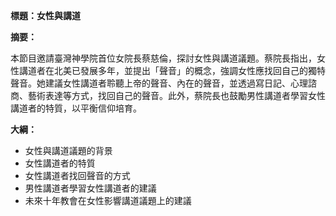 **標題：女性與講道**

**摘要：**

本節目邀請臺灣神學院首位女院長蔡慈倫，探討女性與講道議題。蔡院長指出，女性講道者在北美已發展多年，並提出「聲音」的概念，強調女性應找回自己的獨特聲音。她建議女性講道者聆聽上帝的聲音、內在的聲音，並透過寫日記、心理諮商、藝術表達等方式，找回自己的聲音。此外，蔡院長也鼓勵男性講道者學習女性講道者的特質，以平衡信仰培育。

**大綱：**

* 女性與講道議題的背景
* 女性講道者的特質
* 女性講道者找回聲音的方式
* 男性講道者學習女性講道者的建議
* 未來十年教會在女性影響講道議題上的建議